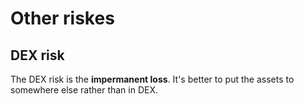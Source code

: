 # Other riskes

## DEX risk

The DEX risk is the **impermanent loss**. It's better to put the assets to somewhere else rather than in DEX.
